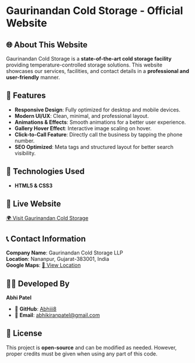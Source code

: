 # Gaurinandan Cold Storage - Official Website  

## 🌐 About This Website  
Gaurinandan Cold Storage is a **state-of-the-art cold storage facility** providing temperature-controlled storage solutions. This website showcases our services, facilities, and contact details in a **professional and user-friendly** manner.  

## 🚀 Features  
- **Responsive Design**: Fully optimized for desktop and mobile devices.  
- **Modern UI/UX**: Clean, minimal, and professional layout.  
- **Animations & Effects**: Smooth animations for a better user experience.  
- **Gallery Hover Effect**: Interactive image scaling on hover.  
- **Click-to-Call Feature**: Directly call the business by tapping the phone number.  
- **SEO Optimized**: Meta tags and structured layout for better search visibility.  

## 💂 Technologies Used  
- **HTML5 & CSS3**  

## 🔗 Live Website  
[🌍 Visit Gaurinandan Cold Storage](https://gaurinandancoldstorage.netlify.app)  

## 📞 Contact Information  
**Company Name**: Gaurinandan Cold Storage LLP  
**Location**: Nananpur, Gujarat-383001, India  
**Google Maps**: [📍 View Location](https://maps.app.goo.gl/z63f5kEdQMZrD2ka9)  

## 👨‍💻 Developed By  
**Abhi Patel**  
- 🌟 **GitHub**: [Abhiii8](https://github.com/Abhiii8)  
- 📧 **Email**: [abhikiranpatel@gmail.com](mailto:abhikiranpatel@gmail.com)

## 🐜 License  
This project is **open-source** and can be modified as needed. However, proper credits must be given when using any part of this code.  

